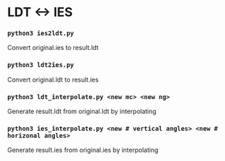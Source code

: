# LDT <-> IES

### `python3 ies2ldt.py`

Convert original.ies to result.ldt

### `python3 ldt2ies.py`

Convert original.ldt to result.ies

### `python3 ldt_interpolate.py <new mc> <new ng>`

Generate result.ldt from original.ldt by interpolating

### `python3 ies_interpolate.py <new # vertical angles> <new # horizonal angles>`

Generate result.ies from original.ies by interpolating
